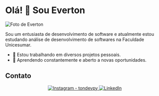 # Olá! 👋 Sou Everton

![Foto de Everton](URL_DA_IMAGEM_DO_INSTAGRAM)

Sou um entusiasta de desenvolvimento de software e atualmente estou estudando análise de desenvolvimento de softwares na Faculdade Unicesumar.

- 🔭 Estou trabalhando em diversos projetos pessoais.
- 🌱 Aprendendo constantemente e aberto a novas oportunidades.

## Contato
<p align="center">
  <a href="https://instagram.com/ton_devpy" target="_blank">
    <img src="https://img.shields.io/badge/-Instagram-E4405F?style=for-the-badge&logo=instagram&logoColor=white" alt="Instagram - tondevpy">
  </a>
  <a href="URL_DO_SEU_LINKEDIN" target="_blank">
    <img src="https://img.shields.io/badge/-LinkedIn-0077B5?style=for-the-badge&logo=linkedin&logoColor=white" alt="LinkedIn">
  </a>
</p>
